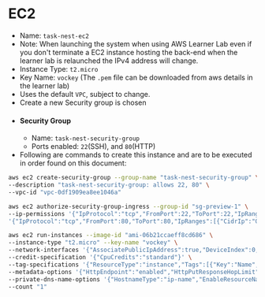 # EC2
- Name: `task-nest-ec2`
- Note: When launching the system when using AWS Learner Lab even if you don't terminate a EC2 instance hosting the back-end when the learner lab is relaunched the IPv4 address will change.
- Instance Type: `t2.micro`
- Key Name: `vockey` (The `.pem` file can be downloaded from aws details in the learner lab)
- Uses the default `VPC`, subject to change.
- Create a new Security group is chosen
- #### Security Group
    - Name: `task-nest-security-group`
    - Ports enabled: `22`(SSH), and `80`(HTTP)
- Following are commands to create this instance and are to be executed in order found on this document:
```bash
aws ec2 create-security-group --group-name "task-nest-security-group" \
--description "task-nest-security-group: allows 22, 80" \
--vpc-id "vpc-0df1909ea8ee1046a"
```
```bash
aws ec2 authorize-security-group-ingress --group-id "sg-preview-1" \
--ip-permissions '{"IpProtocol":"tcp","FromPort":22,"ToPort":22,"IpRanges":[{"CidrIp":"0.0.0.0/0"}]}' \
'{"IpProtocol":"tcp","FromPort":80,"ToPort":80,"IpRanges":[{"CidrIp":"0.0.0.0/0"}]}'
```
```bash
aws ec2 run-instances --image-id "ami-06b21ccaeff8cd686" \
--instance-type "t2.micro" --key-name "vockey" \
--network-interfaces '{"AssociatePublicIpAddress":true,"DeviceIndex":0,"Groups":["sg-preview-1"]}' \
--credit-specification '{"CpuCredits":"standard"}' \
--tag-specifications '{"ResourceType":"instance","Tags":[{"Key":"Name","Value":"task-nest-ec2"}]}' \
--metadata-options '{"HttpEndpoint":"enabled","HttpPutResponseHopLimit":2,"HttpTokens":"required"}' \
--private-dns-name-options '{"HostnameType":"ip-name","EnableResourceNameDnsARecord":true,"EnableResourceNameDnsAAAARecord":false}' \
--count "1"
```